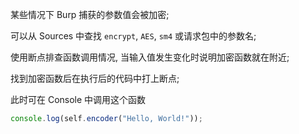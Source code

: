 某些情况下 Burp 捕获的参数值会被加密;

可以从 Sources 中查找 `encrypt`, `AES`, `sm4` 或请求包中的参数名;

使用断点排查函数调用情况, 当输入值发生变化时说明加密函数就在附近;

找到加密函数后在执行后的代码中打上断点;

此时可在 Console 中调用这个函数

```javascript
console.log(self.encoder("Hello, World!"));
```